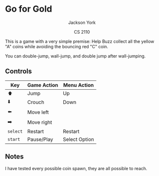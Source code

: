 # Go for Gold

<center>
Jackson York

CS 2110
</center>

This is a game with a very simple premise: Help Buzz collect all the yellow "A" coins while avoiding the bouncing red "C" coin.

You can double-jump, wall-jump, and double jump after wall-jumping.

## Controls

Key | Game Action | Menu Action
----|---|---
⬆️ | Jump | Up
⬇️ | Crouch | Down
⬅️ | Move left |
➡️ | Move right |
`select`| Restart | Restart
`start` | Pause/Play | Select Option

## Notes

I have tested every possible coin spawn, they are all possible to reach.
